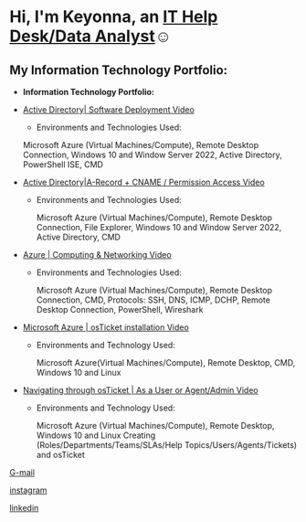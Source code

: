 <h1>Hi, I'm Keyonna, an <a href="https://www.linkedin.com/in/keyonna-hicks-ba663113b/">IT Help Desk/Data Analyst</a>☺</h1>

<h2>My Information Technology Portfolio:</h2>

- <b>Information Technology Portfolio:</b>

- [ Active Directory| Software Deployment Video](https://kiitokeystudios.com/informationtech/)
    - Environments and Technologies Used:
  
    Microsoft Azure (Virtual Machines/Compute), Remote Desktop Connection, Windows 10 and Window Server 2022, Active Directory, PowerShell ISE, CMD
  
- [ Active Directory|A-Record + CNAME / Permission Access Video ](https://kiitokeystudios.com/informationtech/)
    - Environments and Technologies Used:

       Microsoft Azure (Virtual Machines/Compute), Remote Desktop Connection, File Explorer, Windows 10 and Window Server 2022, Active Directory, CMD
      
- [Azure | Computing & Networking Video ](https://kiitokeystudios.com/informationtech/)
  
  - Environments and Technologies Used:
  
    Microsoft Azure (Virtual Machines/Compute), Remote Desktop Connection, CMD, Protocols: SSH, DNS, ICMP, DCHP, Remote Desktop Connection, PowerShell, Wireshark


- [ Microsoft Azure | osTicket installation Video ](https://kiitokeystudios.com/informationtech/)
  
  - Environments and Technology Used:

    Microsoft Azure(Virtual Machines/Compute), Remote Desktop, CMD, Windows 10 and Linux 


- [ Navigating through osTicket | As a User or Agent/Admin Video ](https://kiitokeystudios.com/informationtech/)
  
  - Environments and Technology Used:

    Microsoft Azure (Virtual Machines/Compute), Remote Desktop, Windows 10 and Linux Creating (Roles/Departments/Teams/SLAs/Help Topics/Users/Agents/Tickets) and osTicket

  
 
[G-mail](kiitokeyonna@gmail.com) 

[instagram](https://www.instagram.com/kiikiitag/) 

[linkedin](https://www.linkedin.com/in/keyonna-hicks-ba663113b/)
  
